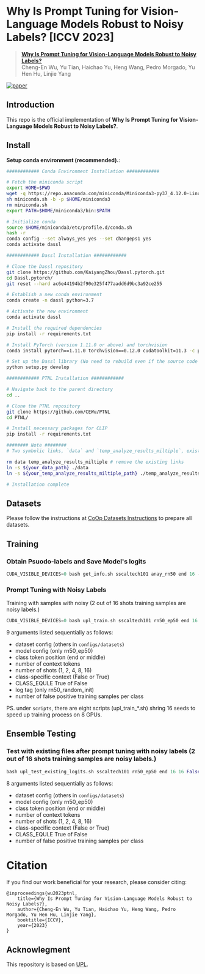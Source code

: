 
# Why Is Prompt Tuning for Vision-Language Models Robust to Noisy Labels? [ICCV 2023]



> [**Why Is Prompt Tuning for Vision-Language Models Robust to Noisy Labels?**](https://arxiv.org/abs/2307.11978)<br>
> Cheng-En Wu, Yu Tian, Haichao Yu, Heng Wang, Pedro Morgado, Yu Hen Hu, Linjie Yang

[![paper](https://img.shields.io/badge/arXiv-Paper-<COLOR>.svg)](https://arxiv.org/abs/2307.11978)


## Introduction

This repo is the official implementation of **Why Is Prompt Tuning for Vision-Language Models Robust to Noisy Labels?**.


## Install

**Setup conda environment (recommended).**:

```bash
############ Conda Environment Installation ############

# Fetch the miniconda script
export HOME=$PWD
wget -q https://repo.anaconda.com/miniconda/Miniconda3-py37_4.12.0-Linux-x86_64.sh -O miniconda.sh
sh miniconda.sh -b -p $HOME/miniconda3
rm miniconda.sh
export PATH=$HOME/miniconda3/bin:$PATH

# Initialize conda
source $HOME/miniconda3/etc/profile.d/conda.sh
hash -r
conda config --set always_yes yes --set changeps1 yes
conda activate dassl

############ Dassl Installation ############

# Clone the Dassl repository
git clone https://github.com/KaiyangZhou/Dassl.pytorch.git
cd Dassl.pytorch/
git reset --hard ac6e44194b2f90e325f477aadd6d9bc3a92ce255

# Establish a new conda environment
conda create -n dassl python=3.7

# Activate the new environment
conda activate dassl

# Install the required dependencies
pip install -r requirements.txt

# Install PyTorch (version 1.11.0 or above) and torchvision
conda install pytorch==1.11.0 torchvision==0.12.0 cudatoolkit=11.3 -c pytorch

# Set up the Dassl library (No need to rebuild even if the source code changes)
python setup.py develop

############ PTNL Installation ############

# Navigate back to the parent directory
cd ..

# Clone the PTNL repository
git clone https://github.com/CEWu/PTNL
cd PTNL/

# Install necessary packages for CLIP
pip install -r requirements.txt

######## Note ########
# Two symbolic links, `data` and `temp_analyze_results_miltiple`, exist in the repository. It is recommended that these be pointed to locations with sufficient storage capacity.

rm data temp_analyze_results_miltiple # remove the existing links
ln -s ${your_data_path} ./data
ln -s ${your_temp_analyze_results_miltiple_path} ./temp_analyze_results_miltiple

# Installation complete

```


## Datasets

Please follow the instructions at [CoOp Datasets Instructions](https://github.com/KaiyangZhou/CoOp/blob/main/DATASETS.md)  to prepare all datasets.


## Training

### Obtain Psuodo-labels and Save Model's logits
```python
CUDA_VISIBLE_DEVICES=0 bash get_info.sh sscaltech101 anay_rn50 end 16 -1 False
```

### Prompt Tuning with Noisy Labels
Training with samples with noisy (2 out of 16 shots training samples are noisy labels.)
```python
CUDA_VISIBLE_DEVICES=0 bash upl_train.sh sscaltech101 rn50_ep50 end 16 16 False True rn50_random_init 2
```

9 arguments listed sequentially as follows:
* dataset config (others in `configs/datasets`)
* model config (only rn50_ep50)
* class token position (end or middle)
* number of context tokens
* number of shots (1, 2, 4, 8, 16)
* class-specific context (False or True)
* CLASS_EQULE True of False
* log tag (only rn50_random_init)
* number of false positive training samples per class

PS. under `scripts`, there are eight scripts (upl_train_*.sh) shring 16 seeds to speed up training process on 8 GPUs.

## Ensemble Testing


### Test with existing files after prompt tuning with noisy labels (2 out of 16 shots training samples are noisy labels.)

```python
bash upl_test_existing_logits.sh sscaltech101 rn50_ep50 end 16 16 False True 2
```

8 arguments listed sequentially as follows:
* dataset config (others in `configs/datasets`)
* model config (only rn50_ep50)
* class token position (end or middle)
* number of context tokens
* number of shots (1, 2, 4, 8, 16)
* class-specific context (False or True)
* CLASS_EQULE True of False
* number of false positive training samples per class

# Citation
If you find our work beneficial for your research, please consider citing:
```
@inproceedings{wu2023ptnl,
    title={Why Is Prompt Tuning for Vision-Language Models Robust to Noisy Labels?},
    author={Cheng-En Wu, Yu Tian, Haichao Yu, Heng Wang, Pedro Morgado, Yu Hen Hu, Linjie Yang},
    booktitle={ICCV},
    year={2023}
}
```

## Acknowlegment

This repository is based on [UPL](https://github.com/tonyhuang2022/UPL).